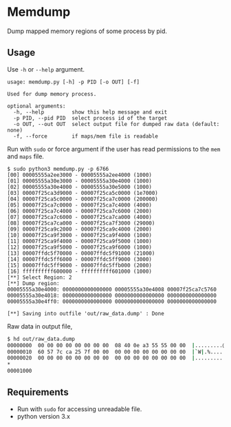 # Memdump

Dump mapped memory regions of some process by pid.

## Usage

Use `-h` or `--help` argument.

```shell
usage: memdump.py [-h] -p PID [-o OUT] [-f]

Used for dump memory process.

optional arguments:
  -h, --help         show this help message and exit
  -p PID, --pid PID  select process id of the target
  -o OUT, --out OUT  select output file for dumped raw data (default: none)
  -f, --force        if maps/mem file is readable
```

Run with `sudo` or force argument if the user has read permissions to the `mem` and `maps` file.

```shell
$ sudo python3 memdump.py -p 6766
[00] 00005555a2ee3000 - 00005555a2ee4000 (1000)
[01] 00005555a30e3000 - 00005555a30e4000 (1000)
[02] 00005555a30e4000 - 00005555a30e5000 (1000)
[03] 00007f25ca3d9000 - 00007f25ca5c0000 (1e7000)
[04] 00007f25ca5c0000 - 00007f25ca7c0000 (200000)
[05] 00007f25ca7c0000 - 00007f25ca7c4000 (4000)
[06] 00007f25ca7c4000 - 00007f25ca7c6000 (2000)
[07] 00007f25ca7c6000 - 00007f25ca7ca000 (4000)
[08] 00007f25ca7ca000 - 00007f25ca7f3000 (29000)
[09] 00007f25ca9c2000 - 00007f25ca9c4000 (2000)
[10] 00007f25ca9f3000 - 00007f25ca9f4000 (1000)
[11] 00007f25ca9f4000 - 00007f25ca9f5000 (1000)
[12] 00007f25ca9f5000 - 00007f25ca9f6000 (1000)
[13] 00007ffdc5f70000 - 00007ffdc5f91000 (21000)
[14] 00007ffdc5ff6000 - 00007ffdc5ff9000 (3000)
[15] 00007ffdc5ff9000 - 00007ffdc5ffb000 (2000)
[16] ffffffffff600000 - ffffffffff601000 (1000)
[**] Select Region: 2
[**] Dump region: 
00005555a30e4000: 0000000000000000 00005555a30e4008 00007f25ca7c5760
00005555a30e4018: 0000000000000000 0000000000000000 0000000000000000
00005555a30e4ff0: 0000000000000000 0000000000000000 0000000000000000

[**] Saving into outfile 'out/raw_data.dump' : Done
```

Raw data in output file,

```sh
$ hd out/raw_data.dump 
00000000  00 00 00 00 00 00 00 00  08 40 0e a3 55 55 00 00  |.........@..UU..|
00000010  60 57 7c ca 25 7f 00 00  00 00 00 00 00 00 00 00  |`W|.%...........|
00000020  00 00 00 00 00 00 00 00  00 00 00 00 00 00 00 00  |................|
*
00001000

```

## Requirements
- Run with `sudo` for accessing unreadable file.
- python version 3.x
